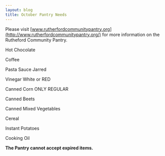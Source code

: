 ```yaml
---
layout: blog
title: October Pantry Needs
---
```


Please visit [www.rutherfordcommunitypantry.org](http://www.rutherfordcommunitypantry.org/) for more information on the Rutheford Community Pantry. 

Hot Chocolate

Coffee

Pasta Sauce Jarred

Vinegar White or RED

Canned Corn ONLY REGULAR

Canned Beets

Canned Mixed Vegetables  

Cereal

Instant Potatoes

Cooking Oil

**The Pantry cannot accept expired items.**
